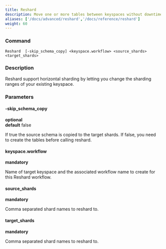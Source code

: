 ```yaml
---
title: Reshard
description: Move one or more tables between keyspaces without downtime
aliases: ['/docs/advanced/reshard','/docs/reference/reshard']
weight: 60
---
```


### Command

```
Reshard  [-skip_schema_copy] <keyspace.workflow> <source_shards> <target_shards>

```


### Description

Reshard support horizontal sharding by letting you change the sharding ranges of your existing keyspace.

### Parameters

#### -skip_schema_copy 
**optional**\
**default** false

<div class="cmd">
If true the source schema is copied to the target shards. If false, you need to create the tables
before calling reshard.
</div>

#### keyspace.workflow 
**mandatory**

<div class="cmd">
Name of target keyspace and the associated workflow name to create for this Reshard workflow.
</div>

#### source_shards 
**mandatory**

<div class="cmd">
Comma separated shard names to reshard to.
</div>

#### target_shards
**mandatory**

<div class="cmd">
Comma separated shard names to reshard to.
</div>
